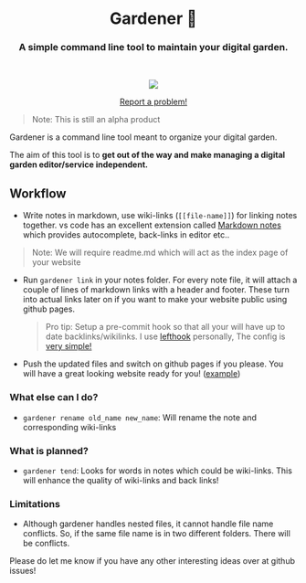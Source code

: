 <div>
  <h1 align="center">Gardener 🌱</h1>
  <h3 align="center">A simple command line tool to maintain your digital garden.</h3>
</div>

<br/>

<p align="center">
   <a href="./LICENSE">
    <img src="https://img.shields.io/badge/License-GPL--3.0-blue.svg">
   </a>
</p>

<p align="center">
    <a href="https://github.com/bharatkalluri/gardener/issues/new"> Report a problem! </a>
</p>

> Note: This is still an alpha product

Gardener is a command line tool meant to organize your digital garden.

The aim of this tool is to **get out of the way and make managing a digital garden editor/service independent.**

## Workflow

- Write notes in markdown, use wiki-links (`[[file-name]]`) for linking notes together.
    vs code has an excellent extension called [Markdown notes](https://marketplace.visualstudio.com/items?itemName=kortina.vscode-markdown-notes) which provides autocomplete, back-links in editor etc..
> Note: We will require readme.md which will act as the index page of your website
- Run `gardener link` in your notes folder. For every note file, it will attach a couple of lines of markdown links with a header and footer.
    These turn into actual links later on if you want to make your website public using github pages.
    > Pro tip: Setup a pre-commit hook so that all your will have up to date backlinks/wikilinks. I use [lefthook](https://github.com/Arkweid/lefthook/)
     personally, The config is [very simple!](https://github.com/BharatKalluri/notes/blob/master/lefthook.yml)
- Push the updated files and switch on github pages if you please. You will have a great looking website ready for you! ([example](https://notes.bharatkalluri.in))

### What else can I do?

- `gardener rename old_name new_name`: Will rename the note and corresponding wiki-links

### What is planned?

- `gardener tend`: Looks for words in notes which could be wiki-links. This will enhance the quality of
    wiki-links and back links!
    
### Limitations
- Although gardener handles nested files, it cannot handle file name conflicts.
    So, if the same file name is in two different folders. There will be conflicts.
    
Please do let me know if you have any other interesting ideas over at github issues!